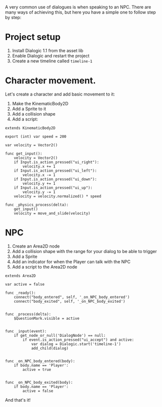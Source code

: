 A very common use of dialogues is when speaking to an NPC. There are many ways of achieving this, but here you have a simple one to follow step by step:


# Project setup

1. Install Dialogic 1.1 from the asset lib
2. Enable Dialogic and restart the project
3. Create a new timeline called `timeline-1`


# Character movement.
Let's create a character and add basic movement to it:

1. Make the KinematicBody2D
2. Add a Sprite to it
3. Add a collision shape
4. Add a script:

```gdscript
extends KinematicBody2D

export (int) var speed = 200

var velocity = Vector2()

func get_input():
    velocity = Vector2()
    if Input.is_action_pressed("ui_right"):
        velocity.x += 1
    if Input.is_action_pressed("ui_left"):
        velocity.x -= 1
    if Input.is_action_pressed("ui_down"):
        velocity.y += 1
    if Input.is_action_pressed("ui_up"):
        velocity.y -= 1
    velocity = velocity.normalized() * speed

func _physics_process(delta):
    get_input()
    velocity = move_and_slide(velocity)
```

# NPC

1. Create an Area2D node
2. Add a collision shape with the range for your dialog to be able to trigger
3. Add a Sprite
4. Add an indicator for when the Player can talk with the NPC
5. Add a script to the Area2D node

```gdscript
extends Area2D

var active = false

func _ready():
	connect("body_entered", self, '_on_NPC_body_entered')
	connect("body_exited", self, '_on_NPC_body_exited')


func _process(delta):
	$QuestionMark.visible = active


func _input(event):
	if get_node_or_null('DialogNode') == null:
		if event.is_action_pressed("ui_accept") and active:
			var dialog = Dialogic.start('timeline-1')
			add_child(dialog)


func _on_NPC_body_entered(body):
	if body.name == 'Player':
		active = true


func _on_NPC_body_exited(body):
	if body.name == 'Player':
		active = false
```

And that's it!